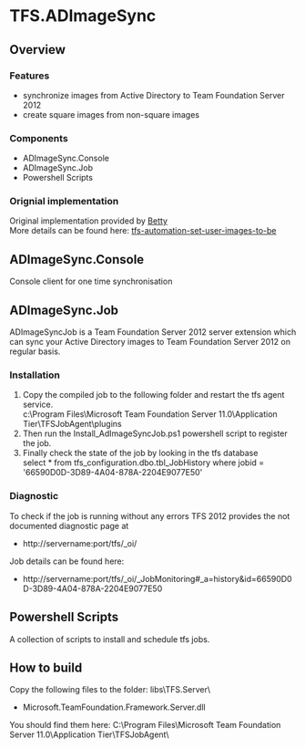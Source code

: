 TFS.ADImageSync
==================

Overview
------------------

### Features
- synchronize images from Active Directory to Team Foundation Server 2012
- create square images from non-square images

### Components
- ADImageSync.Console
- ADImageSync.Job
- Powershell Scripts

### Orignial implementation
Original implementation provided by [Betty](http://bzbetty.blogspot.com "Betty")  
More details can be found here: [tfs-automation-set-user-images-to-be](http://bzbetty.blogspot.co.at/2013/02/tfs-automation-set-user-images-to-be.html/)

ADImageSync.Console
------------------
Console client for one time synchronisation

ADImageSync.Job
------------------
ADImageSyncJob is a Team Foundation Server 2012 server extension which can sync your Active Directory images to Team Foundation Server 2012 on regular basis.  

### Installation
1. Copy the compiled job to the following folder and restart the tfs agent service.  
c:\Program Files\Microsoft Team Foundation Server 11.0\Application Tier\TFSJobAgent\plugins
2. Then run the Install_AdImageSyncJob.ps1 powershell script to register the job. 
3. Finally check the state of the job by looking in the tfs database  
select * from tfs_configuration.dbo.tbl_JobHistory where jobid = '66590D0D-3D89-4A04-878A-2204E9077E50'


### Diagnostic
To check if the job is running without any errors TFS 2012 provides the not documented diagnostic page at
 
- http://servername:port/tfs/_oi/   

Job details can be found here:

- http://servername:port/tfs/_oi/_JobMonitoring#_a=history&id=66590D0D-3D89-4A04-878A-2204E9077E50

Powershell Scripts
------------------
A collection of scripts to install and schedule tfs jobs.

How to build
------------------
Copy the following files to the folder:  libs\TFS.Server\

- Microsoft.TeamFoundation.Framework.Server.dll

You should find them here: C:\Program Files\Microsoft Team Foundation Server 11.0\Application Tier\TFSJobAgent\